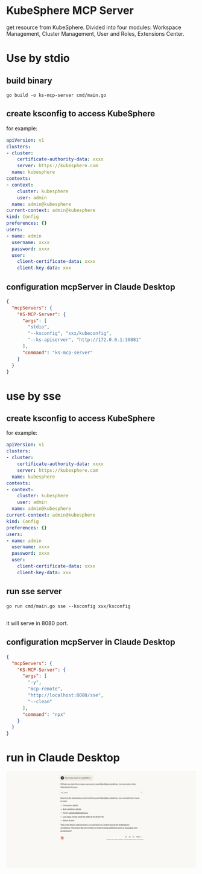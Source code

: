 # KubeSphere MCP Server
get resource from KubeSphere. Divided into four modules: Workspace Management, Cluster Management, User and Roles, Extensions Center.

# Use by stdio
## build binary 
```shell
go build -o ks-mcp-server cmd/main.go
```

## create ksconfig to access KubeSphere
for example:
```yaml
apiVersion: v1
clusters:
- cluster:
    certificate-authority-data: xxxx
    server: https://kubesphere.com
  name: kubesphere
contexts:
- context:
    cluster: kubesphere
    user: admin
  name: admin@kubesphere
current-context: admin@kubesphere
kind: Config
preferences: {}
users:
- name: admin
  username: xxxx
  password: xxxx
  user:
    client-certificate-data: xxxx
    client-key-data: xxx

```

## configuration mcpServer in Claude Desktop
```json
{
  "mcpServers": {
    "KS-MCP-Server": {
      "args": [
        "stdio",
        "--ksconfig", "xxx/kubeconfig",
        "--ks-apiserver", "http://172.0.0.1:30881"
      ],
      "command": "ks-mcp-server"
    }
  }
}
```

# use by sse
## create ksconfig to access KubeSphere
for example:
```yaml
apiVersion: v1
clusters:
- cluster:
    certificate-authority-data: xxxx
    server: https://kubesphere.com
  name: kubesphere
contexts:
- context:
    cluster: kubesphere
    user: admin
  name: admin@kubesphere
current-context: admin@kubesphere
kind: Config
preferences: {}
users:
- name: admin
  username: xxxx
  password: xxxx
  user:
    client-certificate-data: xxxx
    client-key-data: xxx

```

## run sse server
```shell
go run cmd/main.go sse --ksconfig xxx/ksconfig
```
## 
it will serve in 8080 port.

## configuration mcpServer in Claude Desktop
```json
{
  "mcpServers": {
    "KS-MCP-Server": {
      "args": [
        "-y",
        "mcp-remote",
        "http://localhost:8080/sse",
        "--clean"
      ],
      "command": "npx"
    }
  }
}
```

# run in Claude Desktop
![execute-result](image.png)